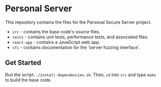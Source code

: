 
# Personal Server
This repository contains the files for the Personal Secure Server project.

- `src` - contains the base code's source files.
- `tests` - contains unit tests, performance tests, and associated files.
- `react-app` - contains a JavaScript web app.
- `sfi` - contains documentation for the 'server fuzzing interface'.

## Get Started
Run the script: `./install-dependencies.sh`. Then, `cd` into `src` and type `make` to build the base code.
